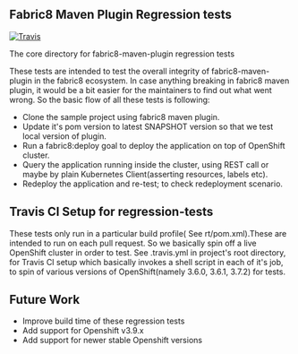 ## Fabric8 Maven Plugin Regression tests

[![Travis](https://secure.travis-ci.org/rohanKanojia/fabric8-maven-plugin-rt.png)](http://travis-ci.org/rohanKanojia/fabric8-maven-plugin-rt)

The core directory for fabric8-maven-plugin regression tests

These tests are intended to test the overall integrity of fabric8-maven-
plugin in the fabric8 ecosystem. In case anything breaking in fabric8 
maven plugin, it would be a bit easier for the maintainers to find out
 what went wrong. So the basic flow of all these tests is following:

* Clone the sample project using fabric8 maven plugin.
* Update it's pom version to latest SNAPSHOT version so that we test 
  local version of plugin.
* Run a fabric8:deploy goal to deploy the application on top of 
  OpenShift cluster.
* Query the application running inside the cluster, using REST call 
  or maybe by plain Kubernetes Client(asserting resources, labels etc).
* Redeploy the application and re-test; to check redeployment scenario.

## Travis CI Setup for regression-tests
These tests only run in a particular build profile( See rt/pom.xml).These
 are intended to run on each pull request. So we basically spin off a 
 live OpenShift cluster in order to test. See .travis.yml in project's
root directory, for Travis CI setup which basically invokes a shell script
in each of it's job, to spin of various versions of OpenShift(namely 3.6.0,
3.6.1, 3.7.2) for tests.

## Future Work
* Improve build time of these regression tests
* Add support for Openshift v3.9.x
* Add support for newer stable Openshift versions
